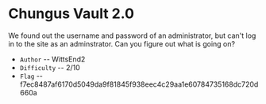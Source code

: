 # Chungus Vault 2.0

We found out the username and password of an administrator, but can't log in to the site as an adminstrator. Can you figure out what is going on? 

- `Author` -- WittsEnd2
- `Difficulty` -- 2/10
- `Flag` -- f7ec8487af6170d5049da9f81845f938eec4c29aa1e60784735168dc720d660a